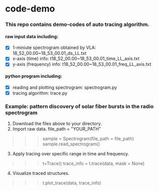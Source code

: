 # code-demo
### This repo contains demo-codes of auto tracing algorithm.

#### raw input data including:
- [x] 1-miniute spectrogram obtained by VLA: 18_52_00.00~18_53_00.01_ds_LL.txt
- [x] x-axis (time) info: t18_52_00.00~18_53_00.01_time_LL_axis.txt
- [x] y-axis (frequency) info: t18_52_00.00~18_53_00.01_freq_LL_axis.txt

#### python program including:
- [x] reading and plotting spectrogram: spectrogram.py
- [x] tracing algorithm: trace.py

### Example: pattern discovery of solar fiber bursts in the radio spectrogram
1. Download the files above to your directory.
2. Import raw data.
  file_path = "YOUR_PATH" 
  >>> sample = Spectrogram(file_path = file_path)
  >>> sample.read_spectrogram()
3. Apply tracing over specific range in time and frequency.
  >>> t=Trace()
  >>> trace_info = t.trace(data, mask = None)
4. Visualize traced structures.
  >>> t.plot_trace(data, trace_info)

